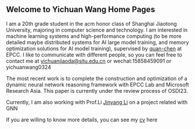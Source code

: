 ## Welcome to Yichuan Wang Home Pages

I am a 20th grade student in the acm honor class of Shanghai Jiaotong University, majoring in computer science and technology. I am interested in machine learning systems and high-performance computing (to be more detailed maybe distributed systems for AI large model training, and memory optimization solutions for AI model training), supervised by [quan-chen](https://www.cs.sjtu.edu.cn/~chen-quan/) at EPCC. I like to communicate with different people, so you can feel free to contact me at yichuanjiaoda@sjtu.edu.cn or wechat:15858459091 or yichuanwang0324

The most recent work is to complete the construction and optimization of a dynamic neural network reasoning framework with EPCC Lab and Microsoft Research Asia. This paper is currently under the review process of OSDI23.

Currently, I am also working with Prof.Li [Jinyang Li](http://www.news.cs.nyu.edu/~jinyang/) on a project related with GNN

If you are willing to know more details, you can see my [cv](https://docdro.id/KSlE1tS) here



<script type="text/javascript" id="clustrmaps" src="//clustrmaps.com/map_v2.js?d=vKDFbzvNtdhkO6iWYD25euhaXiT5AUrPPEenMbdR3I0&cl=ffffff&w=a"></script>

